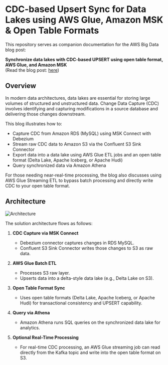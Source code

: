 # CDC-based Upsert Sync for Data Lakes using AWS Glue, Amazon MSK & Open Table Formats

This repository serves as companion documentation for the AWS Big Data blog post:

**Synchronize data lakes with CDC-based UPSERT using open table format, AWS Glue, and Amazon MSK**  
(Read the blog post: [here](https://aws.amazon.com/blogs/big-data/synchronize-data-lakes-with-cdc-based-upsert-using-open-table-format-aws-glue-and-amazon-msk/))

## Overview

In modern data architectures, data lakes are essential for storing large volumes of structured and unstructured data. Change Data Capture (CDC) involves identifying and capturing modifications in a source database and delivering those changes downstream.

This blog illustrates how to:

- Capture CDC from Amazon RDS (MySQL) using MSK Connect with Debezium
- Stream raw CDC data to Amazon S3 via the Confluent S3 Sink Connector
- Export data into a data lake using AWS Glue ETL jobs and an open table format (Delta Lake, Apache Iceberg, or Apache Hudi)
- Query synchronized data via Amazon Athena

For those needing near-real-time processing, the blog also discusses using AWS Glue Streaming ETL to bypass batch processing and directly write CDC to your open table format.

## Architecture

![Architecture](https://d2908q01vomqb2.cloudfront.net/b6692ea5df920cad691c20319a6fffd7a4a766b8/2024/07/29/1-2.png)

The solution architecture flows as follows:

1. **CDC Capture via MSK Connect**
   - Debezium connector captures changes in RDS MySQL.
   - Confluent S3 Sink Connector writes those changes to S3 as raw data.  

2. **AWS Glue Batch ETL**
   - Processes S3 raw layer.
   - Upserts data into a delta-style data lake (e.g., Delta Lake on S3).  

3. **Open Table Format Sync**
   - Uses open table formats (Delta Lake, Apache Iceberg, or Apache Hudi) for transactional consistency and UPSERT capability.  

4. **Query via Athena**
   - Amazon Athena runs SQL queries on the synchronized data lake for analytics.  

5. **Optional Real-Time Processing**
   - For real-time CDC processing, an AWS Glue streaming job can read directly from the Kafka topic and write into the open table format on S3.
